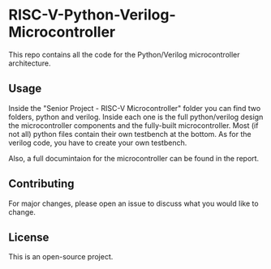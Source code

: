 # RISC-V-Python-Verilog-Microcontroller

This repo contains all the code for the Python/Verilog microcontroller architecture.

## Usage

Inside the "Senior Project - RISC-V Microcontroller" folder you can find two folders, python and verilog. Inside each one is the full python/verilog design the microcontroller components and the fully-built microcontroller. Most (if not all) python files contain their own testbench at the bottom. As for the verilog code, you have to create your own testbench.

Also, a full documintaion for the microcontroller can be found in the report.

## Contributing
For major changes, please open an issue to discuss what you would like to change.

## License
This is an open-source project.

